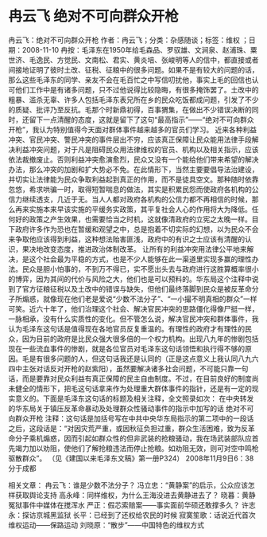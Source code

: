 # 冉云飞  绝对不可向群众开枪

冉云飞：绝对不可向群众开枪
作者：冉云飞；分类：杂感随谈；标签：维权 ；日期：2008-11-10
冉按：毛泽东在1950年给毛森品、罗驭雄、文涧泉、赵浦珠、粟世济、毛逸民、方觉民、文南松、君实、黄炎培、张峻明等人的信中，都直接或者间接地证明了彼时土改、征税、征粮中的很多问题。如果不是有较大的问题的话，那么这些毛泽东的同学、亲友不会在毛百忙之中写信叨扰他，事实上毛的回信也认可他们工作中是有诸多问题，只不过他说得比较隐晦，有很多掩饰罢了。土改中的粗暴、滥杀无辜、许多人包括毛泽东表兄所在乡的民众吃饭都成问题，引发了不少的质疑、批评乃至反抗。毛那个时新鼎初得，百事猬集，在做出不少错误决断的同时，还留下一点清醒的态度，这就是留下了这句“最高指示”——“绝对不可向群众开枪”，我认为特别值得今天面对群体事件越来越多的官员们学习。
近来各种利益冲突、官民冲突、警民冲突的事件层出不穷，应该真正保障让民众能用法律手段解决利益冲突问题，对于凡是阻碍民众用法律维权的官员、机构以及相关指示，应该依法裁撤废止。否则利益冲突愈演愈烈，民众又没有一个能给他们带来希望的解决办法，那么冲突的加剧和扩大势必不免。在此情形下，当然主要要倡导法治建设，并切实让法律能为民众争取利益起到真正的作用，而不是徒具空文。那种随时依靠忽悠，希求哄骗一时，取得短暂喘息的做法，其实是积累民怨而使政府各机构的公信力继续透支，几近于无。当人人都对政府各机构的公信力都不再相信的时候，那么再来实施本来早该实施的平缓务实政策，其平复社会人心的作用将大为降低。任何好的政策之产生效果，也需要恰当之时机，这就像清政府的立宪之太晚一样。目下政府许多作为恐也在暂缓和观望之中，总是抱着不切实际的幻想，以为民众不会来争取他应该得到利益，这种想法贻害匪浅，政府中的有识之士应该有清醒的认识，果决地改变态度，推进政治体制改革。
让所有的利益冲突用法律公平地来解决，是这个社会最为平稳的方式，也是不少人能够在此一渠道里实现多赢的理性办法。民众是胆小怕事的，不到万不得已，实不愿出头去与政府进行这胜算概率很小的博弈，因为其间的代价与风险之大，他们也是可以预料的。华东局这个注释中说到了官方征粮征税以及土改中的错误与缺失，但他们最终落脚到民众是被反革命分子所煽惑，就像现在他们老是爱说“少数不法分子”、“一小撮不明真相的群众”一样可笑。近六十年了，他们治理这个社会、解决官民冲突的思路僵化得像尸挺一样，一脉相承，没有什么实质性的变化。但不管怎么说，解决官民冲突和群体事件，我认为毛泽东这句话是值得现在各地官员反复重温的。有理性的政府才有理性的民众，因为目前的政府是比民众强大很多倍的一个权力机构。出现八九年的惨剧包括现在一些流血事件的惨剧，就是各位官员对毛泽东这句话领悟和执行得不够的原因。毛是有很多问题的人，但这句话我还是认同的（正是这点意义上我认同八九六四中主张对话反对开枪的赵紫阳），虽然要解决诸多社会问题，不可能只靠一句话，而是要靠对民众利益有真正保障的民主自由制度。不过，在目前良好的制度尚未健全的情形下，把毛这句话拿来作为处理重大群体事件的指针，还是有一定的现实意义的。下面是毛泽东这句话的标题及相关注释，全文照录如次：
在中央转发的华东局关于镇压反革命暴动及处理群众性骚动事件的指示中加写的话
绝对不可向群众开枪
注释：这句话是加括号写在中共中央华东局指示的第二项中的一段话之后，这段话是：“对因灾荒严重，或因秋征负担过重，群众生活困难，致为反革命分子乘机煽惑，因而引起如群众性的但非武装的抢粮骚动，我在场武装部队应首先竭力加以劝阻，使他们了解抢粮违法而停止抢粮。如劝阻无效，则可对空中鸣枪驱散群众”。
（见《建国以来毛泽东文稿》第一册P324）
2008年11月9日6：38分于成都

相关文章：
冉云飞：谁是少数不法分子？
冯立忠：“黄静案”的启示，公众应该怎样获取舆论支持
高永峰：同样维权，为什么王海没进去黄静进去了？
晓暮：黄静冤狱事件中媒体在搅浑水
严正：假芯索赔案——事实面前华硕还敢撑多久？
许志永：探访京城黑监狱
长平：已经到了还权给农民的时候
寂寞笙歌：话说近代首次维权运动——保路运动
刘晓原：“散步”——中国特色的维权方式